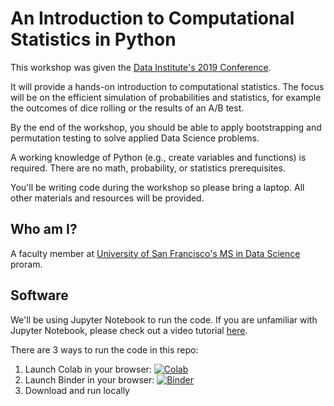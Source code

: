An Introduction to Computational Statistics in Python
====

This workshop was given the [Data Institute's 2019 Conference](https://www.sfdatainstitute.org/).

It will provide a hands-on introduction to computational statistics. The focus will be on the efficient simulation of probabilities and statistics, for example the outcomes of dice rolling or the results of an A/B test. 

By the end of the workshop, you should be able to apply bootstrapping and permutation testing to solve applied Data Science problems.

A working knowledge of Python (e.g., create variables and functions) is required. There are no math, probability, or statistics prerequisites. 

You'll be writing code during the workshop so please bring a laptop. All other materials and resources will be provided.

Who am I?
------

A faculty member at [University of San Francisco's MS in Data Science](https://www.usfca.edu/arts-sciences/graduate-programs/data-science) proram.

Software
----

We'll be using Jupyter Notebook to run the code. If you are unfamiliar with Jupyter Notebook, please check out a video tutorial [here](https://www.youtube.com/watch?v=HW29067qVWk).

There are 3 ways to run the code in this repo:

1. Launch Colab in your browser: [![Colab](https://colab.research.google.com/assets/colab-badge.svg)](https://colab.research.google.com/github/brianspiering/ComputationalStatistics/blob/master/1_welcome.ipynb)
1. Launch Binder in your browser: [![Binder](https://mybinder.org/badge_logo.svg)](https://mybinder.org/v2/gh/brianspiering/ComputationalStatistics/master)
1. Download and run locally
